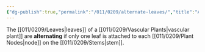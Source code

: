 ```yaml
---
{"dg-publish":true,"permalink":"/011/0209/alternate-leaves/","title":"Alternate Leaves","tags":["BIOL412","BIOL320"],"created":"2024-09-26T15:02:41.000-07:00","updated":"2025-02-21T10:01:33.615-08:00"}
---
```


The [[011/0209/Leaves\|leaves]] of a [[011/0209/Vascular Plants\|vascular plant]] are **alternating** if only one leaf is attached to each [[011/0209/Plant Nodes\|node]] on the [[011/0209/Stems\|stem]].